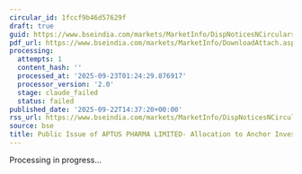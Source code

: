 ```yaml
---
circular_id: 1fccf9b46d57629f
draft: true
guid: https://www.bseindia.com/markets/MarketInfo/DispNoticesNCirculars.aspx?Noticeid={A667C659-726D-4639-AAE6-2A260AF5B7D0}&noticeno=20250922-55&dt=09/22/2025&icount=55&totcount=58&flag=0
pdf_url: https://www.bseindia.com/markets/MarketInfo/DownloadAttach.aspx?id=20250922-55&attachedId=7f00828f-6593-4790-8d5f-b87ffeeaaa29
processing:
  attempts: 1
  content_hash: ''
  processed_at: '2025-09-23T01:24:29.876917'
  processor_version: '2.0'
  stage: claude_failed
  status: failed
published_date: '2025-09-22T14:37:20+00:00'
rss_url: https://www.bseindia.com/markets/MarketInfo/DispNoticesNCirculars.aspx?Noticeid={A667C659-726D-4639-AAE6-2A260AF5B7D0}&noticeno=20250922-55&dt=09/22/2025&icount=55&totcount=58&flag=0
source: bse
title: Public Issue of APTUS PHARMA LIMITED- Allocation to Anchor Investors
---
```


Processing in progress...